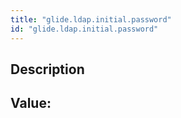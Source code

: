 ```yaml
---
title: "glide.ldap.initial.password"
id: "glide.ldap.initial.password"
---
```

## Description



## Value: 
```

```